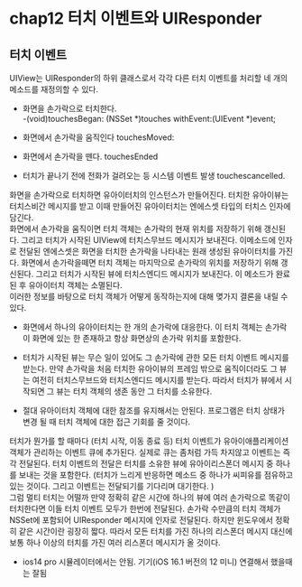 # chap12 터치 이벤트와 UIResponder

## 터치 이벤트 
UIView는 UIResponder의 하위 클래스로서 각각 다른 터치 이벤트를 처리할 네 개의 메소드를 재정의할 수 있다.

- 화면을 손가락으로 터치한다.   
-(void)touchesBegan: (NSSet *)touches withEvent:(UIEvent *)event;

- 화면에서 손가락을 움직인다 touchesMoved:

- 화면에서 손가락을 뗀다. touchesEnded 

- 터치가 끝나기 전에 전화가 걸려오는 등 시스템 이벤트 발생 touchescancelled.  

화면을 손가락으로 터치하면 유아이터치의 인스턴스가 만들어진다. 터치한 유아이뷰는 터치스비간 메시지를 받고 이때 만들어진 유아이터치는 엔에스셋 타입의 터치스 인자에 담긴다.   
화면에서 손가락을 움직이면 터치 객체는 손가락의 현재 위치를 저장하기 위해 갱신된다. 그리고 터치가 시작된 UIView에 터치스무브드 메시지가 보내진다. 이메소드에 인자로 전달된 엔에스셋은 화면을 터치한 손가락을 나타내는 원래 생성된 유아이터치를 가진다. 화면에서 손가락을떼면 터치 객체는 마지막으로 손가락의 위치를 저장하기 위해 갱신된다. 그리고 터치가 시작된 뷰에 터치스엔디드 메시지가 보내진다. 이 메소드가 완료된 후 유아이터치 객체는 소멸된다.    
이러한 정보를 바탕으로 터치 객체가 어떻게 동작하는지에 대해 몆가지 결론을 내릴 수 있다.   
- 화면에서 하나의 유아이터치는 한 개의 손가락에 대응한다. 이 터치 객체는 손가락이 화면에 있는 한 존재하고 항상 화면상의 손가락 위치를 포함한다. 

- 터치가 시작된 뷰는 무슨 일이 있어도 그 손가락에 관한 모든 터치 이벤트 메시지를 받는다. 만약 손가락을 처음 터치한 유아이뷰의 프레임 밖으로 움직이더라도 그 뷰는 여전히 터치스무브드와 터치스엔디드 메시지를 받는다. 따라서 터치가 뷰에서 시작되면 그 뷰는 터치 객체의 생존 동안 그 터치를 소유한다.

- 절대 유아이터치 객체에 대한 참조를 유지해서는 안된다. 프로그램은 터치 상태가 변경 될 때 터치 객체에 대한 접근 기회를 줄 것이다.   


   
터치가 뭔가를 할 때마다 (터치 시작, 이동 종료 등) 터치 이벤트가 유아이애플리케이션 객체가 관리하는 이벤트 큐에 추가된다. 실제로 큐는 좀처럼 가득 차지않고 이벤트는 즉각 전달된다. 터치 이벤트의 전달은 터치를 소유한 뷰에 유아이리스폰더 메시지 중 하나를 보내는 것을 포함한다. (터치가 느리게 반응하면 메소드 중 하나가 씨피유를 점유하고 있는 것이다. 그리고 이벤트는 전달되기를 기다리며 대기한다. )   
그럼 멀티 터치는 어떨까 만약 정확히 같은 시간에 하나의 뷰에 여러 손가락으로 똑같이 터치한다면 이들 터치 이벤트 모두가 한번에 전달된다. 손가락 수만큼의 터치 객체가 NSSet에 포함되어 UIResponder 메시지에 인자로 전달된다. 하지만 윈도우에서 정확히 같은 시간이란 굉장히 짧다. 따라서 모든 터치를 가진 하나의 리스폰더 메시지 대신에 보통 하나 이상의 터치를 가진 여러 리스폰더 메시지가 올 것이다. 


* ios14 pro 시뮬레이터에서는 안됨. 기기(iOS 16.1 버전의 12 미니) 연결해서 했을때는 잘됨 
